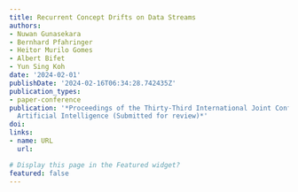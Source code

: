 ```yaml
---
title: Recurrent Concept Drifts on Data Streams
authors:
- Nuwan Gunasekara
- Bernhard Pfahringer
- Heitor Murilo Gomes
- Albert Bifet
- Yun Sing Koh
date: '2024-02-01'
publishDate: '2024-02-16T06:34:28.742435Z'
publication_types:
- paper-conference
publication: '*Proceedings of the Thirty-Third International Joint Conference on
  Artificial Intelligence (Submitted for review)*'
doi: 
links:
- name: URL
  url: 

# Display this page in the Featured widget?
featured: false
---
```


